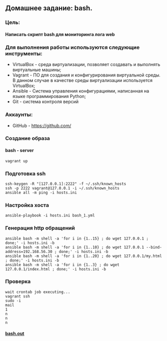 ## Домашнее задание: bash.
### Цель:
#### Написать скрипт bash  для мониторинга лога web

### Для выполнения работы используются следующие инструменты:
- VirtualBox - среда виртуализации, позволяет создавать и выполнять виртуальные машины;
- Vagrant - ПО для создания и конфигурирования виртуальной среды. В данном случае в качестве среды виртуализации используется VirtualBox;
- Ansible - Система управления конфигурациями, написанная на языке программирования Python;
- Git - система контроля версий

### Аккаунты:
- GitHub - https://github.com/

### Создание образа
#### bash - server
```
vagrant up
```
### Подготовка ssh 
```
ssh-keygen -R "[127.0.0.1]:2222" -f ~/.ssh/known_hosts
ssh -p 2222 vagrant@127.0.0.1 -i ~/.ssh/known_hosts
ansible all -m ping -i hosts.ini
```
### Настройка хоста 
```
ansible-playbook -i hosts.ini bash_1.yml
```
### Генерация http обращений 
```
ansible bash -m shell -a 'for i in {1..15} ; do wget 127.0.0.1 ; done;' -i hosts.ini -b
ansible bash -m shell -a 'for i in {1..10} ; do wget 127.0.0.1 --bind-address=192.168.56.30 ; done;' -i hosts.ini -b
ansible bash -m shell -a 'for i in {1..20} ; do wget 127.0.0.1/my.html ; done;' -i hosts.ini -b
ansible bash -m shell -a 'for i in {1..3} ; do wget 127.0.0.1/index.html ; done;' -i hosts.ini -b
```
### Проверка
```
wait crontab job executing...
vagrant ssh
sudo -i
mail
1
n
n
n
```
#### [bash.out](https://github.com/serjb1973/bash/blob/main/bash.out)


